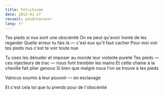 ```yaml
---
title: Fétichisme
date: 2012-01-27
recueil: poudrearever
lang: fr
---
```


Tes pieds si nus sont une obscénité
On ne peut qu'avoir honte de les regarder
Quelle erreur tu fais là — c'est eux qu'il faut cacher
Pour moi voir tes pieds nus c'est te voir toute nue

Tu oses les dénuder et imposer au monde leur violente pureté
Tes pieds — ces injecteurs de trac — nous font trembler les mains
Et cette chaine à la cheville fait plier genoux
Si bien que malgré nous l'on se trouve à tes pieds

Vaincus soumis à leur pouvoir — en esclavage

Et c'est cela toi que tu prends pour de l'obscénité
